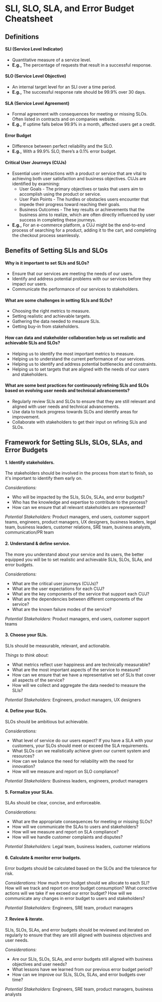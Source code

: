# SLI, SLO, SLA, and Error Budget Cheatsheet

## Definitions

#### SLI (Service Level Indicator)
- Quantitative measure of a service level.
- **E.g.,** The percentage of requests that result in a successful response.

#### SLO (Service Level Objective)
- An internal target level for an SLI over a time period.
- **E.g.,** The successful response rate should be 99.9% over 30 days.

#### SLA (Service Level Agreement)
- Formal agreement with consequences for meeting or missing SLOs. Often listed in contracts and on companies website.
- **E.g.,** If uptime falls below 99.9% in a month, affected users get a credit.

#### Error Budget
- Difference between perfect reliability and the SLO.
- **E.g.,** With a 99.9% SLO, there’s a 0.1% error budget.

#### Critical User Journeys (CUJs)
- Essential user interactions with a product or service that are vital to achieving both user satisfaction and business objectives. CUJs are identified by examining:
    * User Goals - The primary objectives or tasks that users aim to accomplish using the product or service.
    * User Pain Points - The hurdles or obstacles users encounter that impede their progress toward reaching their goals.
    * Business Outcomes - The key results or achievements that the business aims to realize, which are often directly influenced by user success in completing these journeys.
- **E.g.,** For an e-commerce platform, a CUJ might be the end-to-end process of searching for a product, adding it to the cart, and completing the checkout process seamlessly.

## Benefits of Setting SLIs and SLOs
#### Why is it important to set SLIs and SLOs?

- Ensure that our services are meeting the needs of our users.
- Identify and address potential problems with our services before they impact our users.
- Communicate the performance of our services to stakeholders.

#### What are some challenges in setting SLIs and SLOs?

- Choosing the right metrics to measure.
- Setting realistic and achievable targets.
- Gathering the data needed to measure SLIs.
- Getting buy-in from stakeholders.

#### How can data and stakeholder collaboration help us set realistic and achievable SLIs and SLOs?

- Helping us to identify the most important metrics to measure.
- Helping us to understand the current performance of our services.
- Helping us to identify and address potential bottlenecks and constraints.
- Helping us to set targets that are aligned with the needs of our users and stakeholders.

#### What are some best practices for continuously refining SLIs and SLOs based on evolving user needs and technical advancements?

- Regularly review SLIs and SLOs to ensure that they are still relevant and aligned with user needs and technical advancements.
- Use data to track progress towards SLOs and identify areas for improvement.
- Collaborate with stakeholders to get their input on refining SLIs and SLOs.

## Framework for Setting SLIs, SLOs, SLAs, and Error Budgets
#### 1. Identify stakeholders.

The stakeholders should be involved in the process from start to finish, so it's important to identify them early on.

*Considerations:*
- Who will be impacted by the SLIs, SLOs, SLAs, and error budgets?
- Who has the knowledge and expertise to contribute to the process?
- How can we ensure that all relevant stakeholders are represented?

*Potential Stakeholders:*
Product managers, end users, customer support teams, engineers, product managers, UX designers, business leaders, legal team, business leaders, customer relations, SRE team, business analysts, communication/PR team

#### 2. Understand & define service.

The more you understand about your service and its users, the better equipped you will be to set realistic and achievable SLIs, SLOs, SLAs, and error budgets.

*Considerations:*
- What are the critical user journeys (CUJs)?
- What are the user expectations for each CUJ?
- What are the key components of the service that support each CUJ?
- What are the dependencies between different components of the service?
- What are the known failure modes of the service?

*Potential Stakeholders:* 
Product managers, end users, customer support teams

#### 3. Choose your SLIs.

SLIs should be measurable, relevant, and actionable.

*Things to think about:*
- What metrics reflect user happiness and are technically measurable?
- What are the most important aspects of the service to measure?
- How can we ensure that we have a representative set of SLIs that cover all aspects of the service?
- How will we collect and aggregate the data needed to measure the SLIs?

*Potential Stakeholders:* 
Engineers, product managers, UX designers

#### 4. Define your SLOs.

SLOs should be ambitious but achievable.

*Considerations:*
- What level of service do our users expect? If you have a SLA with your customers, your SLOs should meet or exceed the SLA requirements.
- What SLOs can we realistically achieve given our current system and resources?
- How can we balance the need for reliability with the need for innovation?
- How will we measure and report on SLO compliance?

*Potential Stakeholders:*
Business leaders, engineers, product managers

#### 5. Formalize your SLAs.

SLAs should be clear, concise, and enforceable.

*Considerations:*
- What are the appropriate consequences for meeting or missing SLOs?
- How will we communicate the SLAs to users and stakeholders?
- How will we measure and report on SLA compliance?
- How will we handle customer complaints and disputes?

*Potential Stakeholders:*
Legal team, business leaders, customer relations

#### 6. Calculate & monitor error budgets.

Error budgets should be calculated based on the SLOs and the tolerance for risk.

*Considerations:*
How much error budget should we allocate to each SLI?
How will we track and report on error budget consumption?
What corrective actions will we take if we exceed our error budget?
How will we communicate any changes in error budget to users and stakeholders?

*Potential Stakeholders:*
Engineers, SRE team, product managers

#### 7. Review & iterate.

SLIs, SLOs, SLAs, and error budgets should be reviewed and iterated on regularly to ensure that they are still aligned with business objectives and user needs.

*Considerations:*
- Are our SLIs, SLOs, SLAs, and error budgets still aligned with business objectives and user needs?
- What lessons have we learned from our previous error budget period?
- How can we improve our SLIs, SLOs, SLAs, and error budgets over time?

*Potential Stakeholders:* 
Engineers, SRE team, product managers, business analysts
